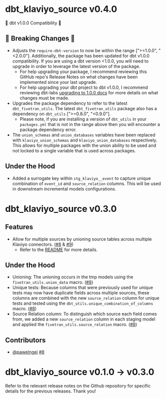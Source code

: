 # dbt_klaviyo_source v0.4.0
🎉 dbt v1.0.0 Compatibility 🎉
## 🚨 Breaking Changes 🚨
- Adjusts the `require-dbt-version` to now be within the range [">=1.0.0", "<2.0.0"]. Additionally, the package has been updated for dbt v1.0.0 compatibility. If you are using a dbt version <1.0.0, you will need to upgrade in order to leverage the latest version of the package.
  - For help upgrading your package, I recommend reviewing this GitHub repo's Release Notes on what changes have been implemented since your last upgrade.
  - For help upgrading your dbt project to dbt v1.0.0, I recommend reviewing dbt-labs [upgrading to 1.0.0 docs](https://docs.getdbt.com/docs/guides/migration-guide/upgrading-to-1-0-0) for more details on what changes must be made.
- Upgrades the package dependency to refer to the latest `dbt_fivetran_utils`. The latest `dbt_fivetran_utils` package also has a dependency on `dbt_utils` [">=0.8.0", "<0.9.0"].
  - Please note, if you are installing a version of `dbt_utils` in your `packages.yml` that is not in the range above then you will encounter a package dependency error.
- The `union_schemas` and `union_databases` variables have been replaced with `klaviyo_union_schemas` and `klaviyo_union_databases` respectively. This allows for multiple packages with the union ability to be used and not locked to a single variable that is used across packages.
## Under the Hood
- Added a surrogate key within `stg_klaviyo__event` to capture unique combination of `event_id` and `source_relation` columns. This will be used in downstream incremental models configurations.

# dbt_klaviyo_source v0.3.0

## Features
- Allow for multiple sources by unioning source tables across multiple Klaviyo connectors.
([#8](https://github.com/fivetran/dbt_klaviyo_source/pull/8) & [#9](https://github.com/fivetran/dbt_klaviyo_source/pull/9))
  - Refer to the [README](https://github.com/fivetran/dbt_klaviyo_source#unioning-multiple-klaviyo-connectors) for more details.

## Under the Hood
- Unioning: The unioning occurs in the tmp models using the `fivetran_utils.union_data` macro. ([#8](https://github.com/fivetran/dbt_klaviyo_source/pull/8))
- Unique tests: Because columns that were previously used for unique tests may now have duplicate fields across multiple sources, these columns are combined with the new `source_relation` column for unique tests and tested using the `dbt_utils.unique_combination_of_columns` macro. ([#8](https://github.com/fivetran/dbt_klaviyo_source/pull/8))
- Source Relation column: To distinguish which source each field comes from, we added a new `source_relation` column in each staging model and applied the `fivetran_utils.source_relation` macro. ([#8](https://github.com/fivetran/dbt_klaviyo_source/pull/8))

## Contributors
- [@pawelngei](https://github.com/pawelngei) [#8](https://github.com/fivetran/dbt_klaviyo_source/pull/8)

# dbt_klaviyo_source v0.1.0 -> v0.3.0
Refer to the relevant release notes on the Github repository for specific details for the previous releases. Thank you!

